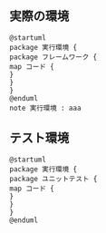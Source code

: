 ## 実際の環境

```
@startuml
package 実行環境 {
package フレームワーク {
map コード {
}
}
}
@enduml
note 実行環境 : aaa
```

## テスト環境

```
@startuml
package 実行環境 {
package ユニットテスト {
map コード {
}
}
}
@enduml
```
